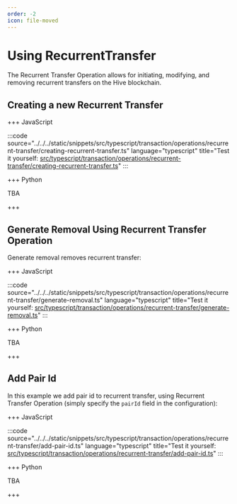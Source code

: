 ```yaml
---
order: -2
icon: file-moved
---
```


# Using RecurrentTransfer

The Recurrent Transfer Operation allows for initiating, modifying, and removing recurrent transfers on the Hive blockchain.

## Creating a new Recurrent Transfer

+++ JavaScript

:::code source="../../../static/snippets/src/typescript/transaction/operations/recurrent-transfer/creating-recurrent-transfer.ts" language="typescript" title="Test it yourself: [src/typescript/transaction/operations/recurrent-transfer/creating-recurrent-transfer.ts](https://stackblitz.com/github/openhive-network/wax-doc-snippets?file=src%2Ftypescript%2Ftransaction%2Foperations%2Frecurrent-transfer%2Fcreating-recurrent-transfer.ts&startScript=test-transaction-operations-creating-recurrent-transfer)" :::

+++ Python

TBA

+++

## Generate Removal Using Recurrent Transfer Operation

Generate removal removes recurrent transfer:

+++ JavaScript

:::code source="../../../static/snippets/src/typescript/transaction/operations/recurrent-transfer/generate-removal.ts" language="typescript" title="Test it yourself: [src/typescript/transaction/operations/recurrent-transfer/generate-removal.ts](https://stackblitz.com/github/openhive-network/wax-doc-snippets?file=src%2Ftypescript%2Ftransaction%2Foperations%2Frecurrent-transfer%2Fgenerate-removal.ts&startScript=test-transaction-operations-generate-removal)" :::

+++ Python

TBA

+++

## Add Pair Id

In this example we add pair id to recurrent transfer, using Recurrent Transfer Operation (simply specify the `pairId` field in the configuration):

+++ JavaScript

:::code source="../../../static/snippets/src/typescript/transaction/operations/recurrent-transfer/add-pair-id.ts" language="typescript" title="Test it yourself: [src/typescript/transaction/operations/recurrent-transfer/add-pair-id.ts](https://stackblitz.com/github/openhive-network/wax-doc-snippets?file=src%2Ftypescript%2Ftransaction%2Foperations%2Frecurrent-transfer%2Fadd-pair-id.ts&startScript=test-transaction-operations-add-pair-id)" :::

+++ Python

TBA

+++
